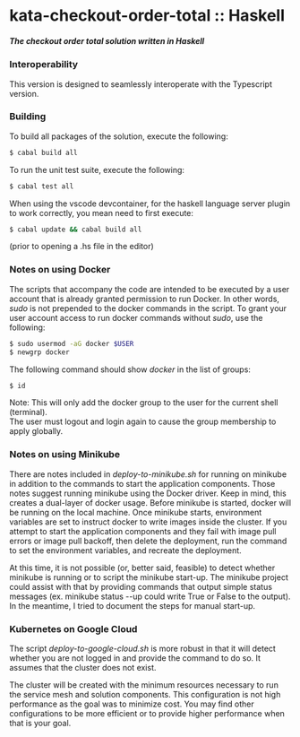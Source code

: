 # kata-checkout-order-total :: Haskell #
##### The checkout order total solution written in Haskell #####

### Interoperability ###

This version is designed to seamlessly interoperate with the Typescript version.

### Building ###

To build all packages of the solution, execute the following:

```bash
$ cabal build all
```

To run the unit test suite, execute the following:

```bash
$ cabal test all
```

When using the vscode devcontainer, for the haskell language server plugin to work correctly, you mean need to first execute:

```bash
$ cabal update && cabal build all
```

(prior to opening a .hs file in the editor)

### Notes on using Docker ###

The scripts that accompany the code are intended to be executed by a user account
that is already granted permission to run Docker.  In other words, *sudo* is
not prepended to the docker commands in the script.  To grant your user account 
access to run docker commands without *sudo*, use the following:

```bash
$ sudo usermod -aG docker $USER
$ newgrp docker
```

The following command should show *docker* in the list of groups:

```bash
$ id
```

Note: This will only add the docker group to the user for the current shell (terminal).  
The user must logout and login again to cause the group membership to apply globally.

### Notes on using Minikube ###

There are notes included in *deploy-to-minikube.sh* for running on minikube in addition
to the commands to start the application components.  Those notes suggest running minikube
using the Docker driver.  Keep in mind, this creates a dual-layer of docker usage.  Before
minikube is started, docker will be running on the local machine.  Once minikube starts, 
environment variables are set to instruct docker to write images inside the cluster.  If
you attempt to start the application components and they fail with image pull errors or
image pull backoff, then delete the deployment, run the command to set the environment 
variables, and recreate the deployment.

At this time, it is not possible (or, better said, feasible) to detect whether minikube
is running or to script the minikube start-up.  The minikube project could assist with
that by providing commands that output simple status messages (ex. minikube status --up
could write True or False to the output).  In the meantime, I tried to document the
steps for manual start-up.

### Kubernetes on Google Cloud ###

The script *deploy-to-google-cloud.sh* is more robust in that it will detect whether
you are not logged in and provide the command to do so.  It assumes that the cluster
does not exist.

The cluster will be created with the minimum resources necessary to run the service 
mesh and solution components.  This configuration is not high performance as the goal
was to minimize cost.  You may find other configurations to be more efficient or to
provide higher performance when that is your goal.

